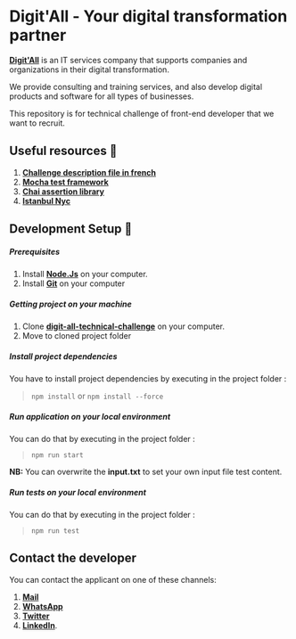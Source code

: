 # Digit'All - Your digital transformation partner

[**Digit'All**](https://digitallafrica.com) is an IT services company that supports companies and organizations in their digital transformation.

We provide consulting and training services, and also develop digital products and software for all types of businesses.

This repository is for technical challenge of front-end developer that we want to recruit.

## Useful resources 🔧
1. [**Challenge description file in french**](./challenge-details/challenge-technique-interview-digit-all.pdf)
2. [**Mocha test framework**](https://mochajs.org/#getting-started)
2. [**Chai assertion library**](https://www.chaijs.com/guide)
2. [**Istanbul Nyc**](https://www.npmjs.com/package/nyc)

## Development Setup 🔧

##### Prerequisites

1. Install [**Node.Js**](https://nodejs.org/fr/download) on your computer.
2. Install [**Git**](https://git-scm.com/) on your computer

##### Getting project on your machine

1. Clone [**digit-all-technical-challenge**](https://github.com/Gleam01/digit-all-technical-challenge) on your computer.
2. Move to cloned project folder

##### Install project dependencies

You have to install project dependencies by executing in the project folder :

> `npm install`
> or
> `npm install --force`

##### Run application on your local environment

You can do that by executing in the project folder :

> `npm run start`

**NB:** You can overwrite the **input.txt** to set your own input file test content.

##### Run tests on your local environment

You can do that by executing in the project folder :

> `npm run test`

## Contact the developer

You can contact the applicant on one of these channels:
1. [**Mail**](mailto:yassrhadj@gmail.com)
2. [**WhatsApp**](https://wa.me/+22996219627)
3. [**Twitter**](https://twitter.com/yassr_hadj)
4. [**LinkedIn**](https://www.linkedin.com/in/yassr-hadj-abdou-razack-54995a1b6).
